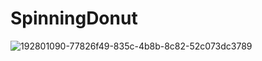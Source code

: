 # SpinningDonut


![192801090-77826f49-835c-4b8b-8c82-52c073dc3789](https://user-images.githubusercontent.com/72897503/203442619-7fa34311-1c90-4891-bcef-c93e97ae6a4b.gif)
